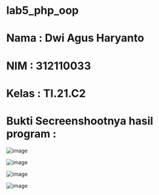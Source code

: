 # lab5_php_oop

# Nama    : Dwi Agus Haryanto
# NIM     : 312110033
# Kelas   : TI.21.C2


# Bukti Secreenshootnya hasil program : 

![image](https://user-images.githubusercontent.com/31887335/232047669-79b8bfb6-67fb-4ea1-9b06-f53240c64971.png)

![image](https://user-images.githubusercontent.com/31887335/232047331-94ae6529-3581-4fe2-a48c-81c6a4cfe1c1.png)

![image](https://user-images.githubusercontent.com/31887335/232047495-a7494818-7ca0-4a93-814d-7654e4c03b77.png)

![image](https://user-images.githubusercontent.com/31887335/232047603-3390494e-9fa3-46bc-93a0-45639c3b7802.png)

